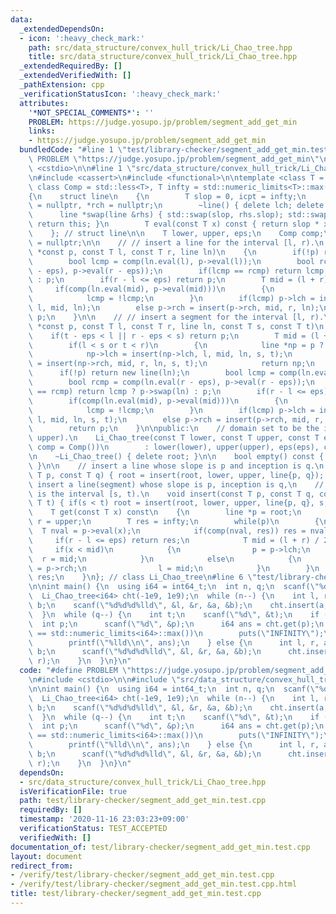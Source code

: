 ```yaml
---
data:
  _extendedDependsOn:
  - icon: ':heavy_check_mark:'
    path: src/data_structure/convex_hull_trick/Li_Chao_tree.hpp
    title: src/data_structure/convex_hull_trick/Li_Chao_tree.hpp
  _extendedRequiredBy: []
  _extendedVerifiedWith: []
  _pathExtension: cpp
  _verificationStatusIcon: ':heavy_check_mark:'
  attributes:
    '*NOT_SPECIAL_COMMENTS*': ''
    PROBLEM: https://judge.yosupo.jp/problem/segment_add_get_min
    links:
    - https://judge.yosupo.jp/problem/segment_add_get_min
  bundledCode: "#line 1 \"test/library-checker/segment_add_get_min.test.cpp\"\n#define\
    \ PROBLEM \"https://judge.yosupo.jp/problem/segment_add_get_min\"\n\n#include\
    \ <cstdio>\n\n#line 1 \"src/data_structure/convex_hull_trick/Li_Chao_tree.hpp\"\
    \n#include <cassert>\n#include <functional>\n\ntemplate <class T = long long,\
    \ class Comp = std::less<T>, T infty = std::numeric_limits<T>::max()>\nclass Li_Chao_tree\n\
    {\n    struct line\n    {\n        T slop = 0, icpt = infty;\n        line *lch\
    \ = nullptr, *rch = nullptr;\n        ~line() { delete lch; delete rch; }\n  \
    \      line *swap(line &rhs) { std::swap(slop, rhs.slop); std::swap(icpt, rhs.icpt);\
    \ return this; }\n        T eval(const T x) const { return slop * x + icpt; }\n\
    \    }; // struct line\n\n    T lower, upper, eps;\n    Comp comp;\n    line *root\
    \ = nullptr;\n\n    // // insert a line for the interval [l, r).\n    line *insert(line\
    \ *const p, const T l, const T r, line ln)\n    {\n        if(!p) return new line(ln);\n\
    \        bool lcmp = comp(ln.eval(l), p->eval(l));\n        bool rcmp = comp(ln.eval(r\
    \ - eps), p->eval(r - eps));\n        if(lcmp == rcmp) return lcmp ? p->swap(ln)\
    \ : p;\n        if(r - l <= eps) return p;\n        T mid = (l + r) / 2;\n   \
    \     if(comp(ln.eval(mid), p->eval(mid)))\n        {\n            p->swap(ln);\n\
    \            lcmp = !lcmp;\n        }\n        if(lcmp) p->lch = insert(p->lch,\
    \ l, mid, ln);\n        else p->rch = insert(p->rch, mid, r, ln);\n        return\
    \ p;\n    }\n\n    // // insert a segment for the interval [l, r).\n    line *insert(line\
    \ *const p, const T l, const T r, line ln, const T s, const T t)\n    {\n    \
    \    if(t - eps < l || r - eps < s) return p;\n        T mid = (l + r) / 2;\n\
    \        if(l < s or t < r)\n        {\n            line *np = p ? p : new line;\n\
    \            np->lch = insert(np->lch, l, mid, ln, s, t);\n            np->rch\
    \ = insert(np->rch, mid, r, ln, s, t);\n            return np;\n        }\n  \
    \      if(!p) return new line(ln);\n        bool lcmp = comp(ln.eval(l), p->eval(l));\n\
    \        bool rcmp = comp(ln.eval(r - eps), p->eval(r - eps));\n        if(lcmp\
    \ == rcmp) return lcmp ? p->swap(ln) : p;\n        if(r - l <= eps) return p;\n\
    \        if(comp(ln.eval(mid), p->eval(mid)))\n        {\n            p->swap(ln);\n\
    \            lcmp = !lcmp;\n        }\n        if(lcmp) p->lch = insert(p->lch,\
    \ l, mid, ln, s, t);\n        else p->rch = insert(p->rch, mid, r, ln, s, t);\n\
    \        return p;\n    }\n\npublic:\n    // domain set to be the interval [lower,\
    \ upper).\n    Li_Chao_tree(const T lower, const T upper, const T eps = 1, Comp\
    \ comp = Comp())\n        : lower(lower), upper(upper), eps(eps), comp(comp) {}\n\
    \n    ~Li_Chao_tree() { delete root; }\n\n    bool empty() const { return !root;\
    \ }\n\n    // insert a line whose slope is p and inception is q.\n    void insert(const\
    \ T p, const T q) { root = insert(root, lower, upper, line{p, q}); }\n\n    //\
    \ insert a line(segment) whose slope is p, inception is q,\n    // and domain\
    \ is the interval [s, t).\n    void insert(const T p, const T q, const T s, const\
    \ T t) { if(s < t) root = insert(root, lower, upper, line{p, q}, s, t); }\n\n\
    \    T get(const T x) const\n    {\n        line *p = root;\n        T l = lower,\
    \ r = upper;\n        T res = infty;\n        while(p)\n        {\n          \
    \  T nval = p->eval(x);\n            if(comp(nval, res)) res = nval;\n       \
    \     if(r - l <= eps) return res;\n            T mid = (l + r) / 2;\n       \
    \     if(x < mid)\n            {\n                p = p->lch;\n              \
    \  r = mid;\n            }\n            else\n            {\n                p\
    \ = p->rch;\n                l = mid;\n            }\n        }\n        return\
    \ res;\n    }\n}; // class Li_Chao_tree\n#line 6 \"test/library-checker/segment_add_get_min.test.cpp\"\
    \n\nint main() {\n  using i64 = int64_t;\n  int n, q;\n  scanf(\"%d%d\", &n, &q);\n\
    \  Li_Chao_tree<i64> cht(-1e9, 1e9);\n  while (n--) {\n    int l, r, a;\n    i64\
    \ b;\n    scanf(\"%d%d%d%lld\", &l, &r, &a, &b);\n    cht.insert(a, b, l, r);\n\
    \  }\n  while (q--) {\n    int t;\n    scanf(\"%d\", &t);\n    if (t) {\n    \
    \  int p;\n      scanf(\"%d\", &p);\n      i64 ans = cht.get(p);\n      if (ans\
    \ == std::numeric_limits<i64>::max())\n        puts(\"INFINITY\");\n      else\n\
    \        printf(\"%lld\\n\", ans);\n    } else {\n      int l, r, a;\n      i64\
    \ b;\n      scanf(\"%d%d%d%lld\", &l, &r, &a, &b);\n      cht.insert(a, b, l,\
    \ r);\n    }\n  }\n}\n"
  code: "#define PROBLEM \"https://judge.yosupo.jp/problem/segment_add_get_min\"\n\
    \n#include <cstdio>\n\n#include \"src/data_structure/convex_hull_trick/Li_Chao_tree.hpp\"\
    \n\nint main() {\n  using i64 = int64_t;\n  int n, q;\n  scanf(\"%d%d\", &n, &q);\n\
    \  Li_Chao_tree<i64> cht(-1e9, 1e9);\n  while (n--) {\n    int l, r, a;\n    i64\
    \ b;\n    scanf(\"%d%d%d%lld\", &l, &r, &a, &b);\n    cht.insert(a, b, l, r);\n\
    \  }\n  while (q--) {\n    int t;\n    scanf(\"%d\", &t);\n    if (t) {\n    \
    \  int p;\n      scanf(\"%d\", &p);\n      i64 ans = cht.get(p);\n      if (ans\
    \ == std::numeric_limits<i64>::max())\n        puts(\"INFINITY\");\n      else\n\
    \        printf(\"%lld\\n\", ans);\n    } else {\n      int l, r, a;\n      i64\
    \ b;\n      scanf(\"%d%d%d%lld\", &l, &r, &a, &b);\n      cht.insert(a, b, l,\
    \ r);\n    }\n  }\n}\n"
  dependsOn:
  - src/data_structure/convex_hull_trick/Li_Chao_tree.hpp
  isVerificationFile: true
  path: test/library-checker/segment_add_get_min.test.cpp
  requiredBy: []
  timestamp: '2020-11-16 23:03:23+09:00'
  verificationStatus: TEST_ACCEPTED
  verifiedWith: []
documentation_of: test/library-checker/segment_add_get_min.test.cpp
layout: document
redirect_from:
- /verify/test/library-checker/segment_add_get_min.test.cpp
- /verify/test/library-checker/segment_add_get_min.test.cpp.html
title: test/library-checker/segment_add_get_min.test.cpp
---
```

